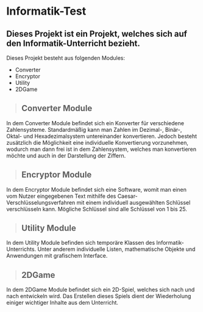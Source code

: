 # Informatik-Test
## Dieses Projekt ist ein Projekt, welches sich auf den Informatik-Unterricht bezieht.
Dieses Projekt besteht aus folgenden Modules:
- Converter
- Encryptor
- Utility
- 2DGame

> ## Converter Module
In dem Converter Module befindet sich ein Konverter für verschiedene Zahlensysteme. Standardmäßig kann man Zahlen im Dezimal-,
Binär-, Oktal- und Hexadezimalsystem untereinander konvertieren. Jedoch besteht zusätzlich die Möglichkeit eine individuelle
Konvertierung vorzunehmen, wodurch man dann frei ist in dem Zahlensystem, welches man konvertieren möchte und auch in der
Darstellung der Ziffern.

> ## Encryptor Module
In dem Encryptor Module befindet sich eine Software, womit man einen vom Nutzer eingegebenen Text mithilfe des Caesar-
Verschlüsselungsverfahren mit einem individuell ausgewählten Schlüssel verschlüsseln kann. Mögliche Schlüssel sind alle
Schlüssel von 1 bis 25. 

> ## Utility Module
In dem Utility Module befinden sich temporäre Klassen des Informatik-Unterrichts. Unter anderem individuelle Listen,
mathematische Objekte und Anwendungen mit grafischem Interface.

> ## 2DGame
In dem 2DGame Module befindet sich ein 2D-Spiel, welches sich nach und nach entwickeln wird. Das Erstellen dieses Spiels
dient der Wiederholung einiger wichtiger Inhalte aus dem Unterricht.
